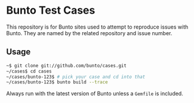 # Bunto Test Cases

This repository is for Bunto sites used to attempt to reproduce issues
with Bunto. They are named by the related repository and issue number.

## Usage

```bash
~$ git clone git://github.com/bunto/cases.git
~/cases$ cd cases
~/cases/bunto-123$ # pick your case and cd into that
~/cases/bunto-123$ bunto build --trace
```

Always run with the latest version of Bunto unless a `Gemfile` is
included.
